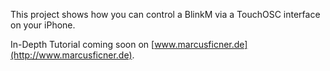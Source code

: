 This project shows how you can control a BlinkM
via a TouchOSC interface on your iPhone.

In-Depth Tutorial coming soon on [www.marcusficner.de](http://www.marcusficner.de).
